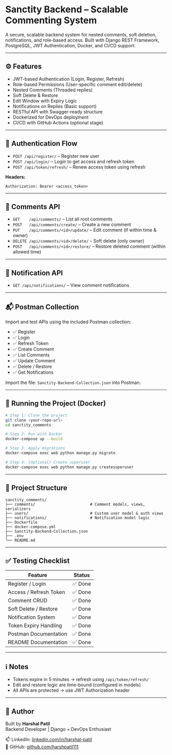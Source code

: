 # Sanctity Backend – Scalable Commenting System

A secure, scalable backend system for nested comments, soft deletion, notifications, and role-based access. Built with Django REST Framework, PostgreSQL, JWT Authentication, Docker, and CI/CD support.

---

## ⚙️ Features

- JWT-based Authentication (Login, Register, Refresh)
- Role-based Permissions (User-specific comment edit/delete)
- Nested Comments (Threaded replies)
- Soft Delete & Restore
- Edit Window with Expiry Logic
- Notifications on Replies (Basic support)
- RESTful API with Swagger-ready structure
- Dockerized for DevOps deployment
- CI/CD with GitHub Actions (optional stage)

---

## 🔐 Authentication Flow

- `POST /api/register/` – Register new user
- `POST /api/login/` – Login to get access and refresh token
- `POST /api/token/refresh/` – Renew access token using refresh

**Headers:**
```http
Authorization: Bearer <access_token>
```

---

## 📝 Comments API

- `GET    /api/comments/`                – List all root comments
- `POST   /api/comments/create/`         – Create a new comment
- `PUT    /api/comments/<id>/update/`    – Edit comment (if within time & owner)
- `DELETE /api/comments/<id>/delete/`    – Soft delete (only owner)
- `POST   /api/comments/<id>/restore/`   – Restore deleted comment (within allowed time)

---

## 🔔 Notification API

- `GET /api/notifications/`              – View comment notifications

---

## 📬 Postman Collection

Import and test APIs using the included Postman collection:

- ✅ Register
- ✅ Login
- ✅ Refresh Token
- ✅ Create Comment
- ✅ List Comments
- ✅ Update Comment
- ✅ Delete / Restore
- ✅ Get Notifications

Import the file: `Sanctity-Backend-Collection.json` into Postman.

---

## 🐳 Running the Project (Docker)

```bash
# Step 1: Clone the project
git clone <your-repo-url>
cd sanctity_comments

# Step 2: Run with Docker
docker-compose up --build

# Step 3: Apply migrations
docker-compose exec web python manage.py migrate

# Step 4: (Optional) Create superuser
docker-compose exec web python manage.py createsuperuser
```

---

## 📁 Project Structure

```
sanctity_comments/
├── comments/                        # Comment models, views, serializers
├── users/                           # Custom user model & auth views
├── notifications/                   # Notification model logic
├── Dockerfile
├── docker-compose.yml
├── Sanctity-Backend-Collection.json
├── .env
└── README.md
```


---

## ✅ Testing Checklist

| Feature                | Status |
| ---------------------- | ------ |
| Register / Login       | ✅ Done |
| Access / Refresh Token | ✅ Done |
| Comment CRUD           | ✅ Done |
| Soft Delete / Restore  | ✅ Done |
| Notification System    | ✅ Done |
| Token Expiry Handling  | ✅ Done |
| Postman Documentation  | ✅ Done |
| README Documentation   | ✅ Done |


---

## ℹ️ Notes 

- Tokens expire in 5 minutes → refresh using `/api/token/refresh/`
- Edit and restore logic are time-bound (configured in models)
- All APIs are protected → use JWT Authorization header

---

## 👤 Author
Built by **Harshal Patil**  
Backend Developer | Django + DevOps Enthusiast 

📫 LinkedIn: [linkedin.com/in/harshal-patil](https://www.linkedin.com/in/harshal-patil-b2a18028a?utm_source=share&utm_campaign=share_via&utm_content=profile&utm_medium=android_app)  
💼 GitHub: [github.com/harshpatil111](https://github.com/harshpatil111)


